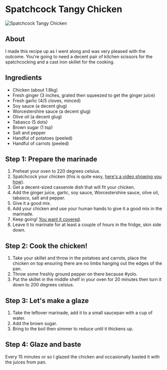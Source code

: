 # Spatchcock Tangy Chicken

![Spatchcock Tangy Chicken](https://c4.staticflickr.com/4/3936/15263988928_90dc99cb6f.jpg)

## About

I made this recipe up as I went along and was very pleased with the outcome.
You're going to need a decent pair of kitchen scissors for the spatchcocking
and a cast iron skillet for the cooking.

## Ingredients

* Chicken (about 1.8kg)
* Fresh ginger (3 inches, grated then squeezed to get the ginger juice)
* Fresh garlic (4/5 cloves, minced)
* Soy sauce (a decent glug)
* Worcestershire sauce (a decent glug)
* Olive oil (a decent glug)
* Tabasco (5 dots)
* Brown sugar (1 tsp)
* Salt and pepper
* Handful of potatoes (peeled)
* Handful of carrots (peeled)

## Step 1: Prepare the marinade

1. Preheat your oven to 220 degrees celsius.
1. Spatchcock your chicken (this is quite easy, [here's a video showing you how](https://www.youtube.com/watch?v=Ppa1bxB89vg)).
1. Get a decent-sized casserole dish that will fit your chicken.
2. Add the ginger juice, garlic, soy sauce, Worcestershire sauce, olive oil, tabasco, salt and pepper.
3. Give it a good mix.
4. Add your chicken and use your human hands to give it a good mix in the marinade.
5. Keep going! [You want it covered](https://www.flickr.com/photos/reyhan/15449019885/).
6. Leave it to marinate for at least a couple of hours in the fridge, skin side down.

## Step 2: Cook the chicken!

1. Take your skillet and throw in the potatoes and carrots, place the chicken on top ensuring there are no limbs hanging out the edges of the pan.
2. Throw some freshly ground pepper on there because #yolo.
3. Put the skillet in the middle shelf in your oven for 20 minutes then turn it down to 200 degrees celsius.

## Step 3: Let's make a glaze

1. Take the leftover marinade, add it to a small saucepan with a cup of water.
2. Add the brown sugar.
3. Bring to the boil then simmer to reduce until it thickens up.

## Step 4: Glaze and baste

Every 15 minutes or so I glazed the chicken and occasionally basted it with the juices from pan.
